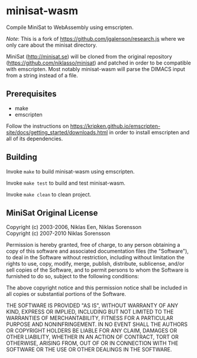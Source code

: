 # minisat-wasm
Compile MiniSat to WebAssembly using emscripten.

*Note*: This is a fork of https://github.com/jgalenson/research.js where we only care about the minisat directory.

MiniSat (http://minisat.se) will be cloned from the original repository (https://github.com/niklasso/minisat) and patched in order to be compatible with emscripten. Most notably minisat-wasm will parse the DIMACS input from a string instead of a file.

## Prerequisites
* make
* emscripten

Follow the instructions on https://kripken.github.io/emscripten-site/docs/getting_started/downloads.html in order to install emscripten and all of its dependencies.

## Building
Invoke `make` to build minisat-wasm using emscripten.

Invoke `make test` to build and test minisat-wasm.

Invoke `make clean` to clean project.

## MiniSat Original License
Copyright (c) 2003-2006, Niklas Een, Niklas Sorensson  
Copyright (c) 2007-2010  Niklas Sorensson

Permission is hereby granted, free of charge, to any person obtaining a
copy of this software and associated documentation files (the
"Software"), to deal in the Software without restriction, including
without limitation the rights to use, copy, modify, merge, publish,
distribute, sublicense, and/or sell copies of the Software, and to
permit persons to whom the Software is furnished to do so, subject to
the following conditions:

The above copyright notice and this permission notice shall be included
in all copies or substantial portions of the Software.

THE SOFTWARE IS PROVIDED "AS IS", WITHOUT WARRANTY OF ANY KIND, EXPRESS
OR IMPLIED, INCLUDING BUT NOT LIMITED TO THE WARRANTIES OF
MERCHANTABILITY, FITNESS FOR A PARTICULAR PURPOSE AND
NONINFRINGEMENT. IN NO EVENT SHALL THE AUTHORS OR COPYRIGHT HOLDERS BE
LIABLE FOR ANY CLAIM, DAMAGES OR OTHER LIABILITY, WHETHER IN AN ACTION
OF CONTRACT, TORT OR OTHERWISE, ARISING FROM, OUT OF OR IN CONNECTION
WITH THE SOFTWARE OR THE USE OR OTHER DEALINGS IN THE SOFTWARE.
